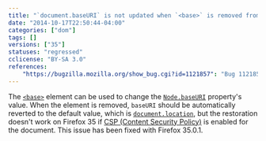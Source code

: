 ```yaml
---
title: "`document.baseURI` is not updated when `<base>` is removed from CSP-enabled pages"
date: "2014-10-17T22:50:44-04:00"
categories: ["dom"]
tags: []
versions: ["35"]
statuses: "regressed"
cclicense: "BY-SA 3.0"
references:
    "https://bugzilla.mozilla.org/show_bug.cgi?id=1121857": "Bug 1121857 – document.baseURI does not get updated to document.location after base tag is removed from DOM for site with a CSP"
---
```

The [`<base>`](https://developer.mozilla.org/en-US/docs/Web/HTML/Element/base) element can be used to change the [`Node.baseURI`](https://developer.mozilla.org/en-US/docs/Web/API/Node.baseURI) property's value. When the element is removed, `baseURI` should be automatically reverted to the default value, which is [`document.location`](https://developer.mozilla.org/en-US/docs/Web/API/document.location), but the restoration doesn't work on Firefox 35 if [CSP (Content Security Policy)](https://developer.mozilla.org/en-US/docs/Web/Security/CSP) is enabled for the document. This issue has been fixed with Firefox 35.0.1.
